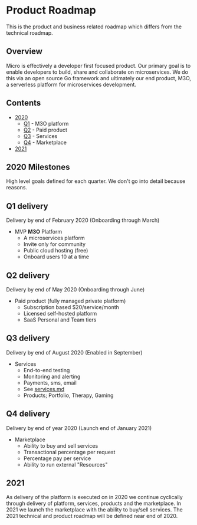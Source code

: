 # Product Roadmap

This is the product and business related roadmap which differs from the technical roadmap.

## Overview

Micro is effectively a developer first focused product. Our primary goal is to enable developers 
to build, share and collaborate on microservices. We do this via an open source Go framework 
and ultimately our end product, M3O, a serverless platform for microservices development.

## Contents

- [2020](#2020-milestones)
  * [Q1](#q1-delivery) - M3O platform
  * [Q2](#q2-delivery) - Paid product
  * [Q3](#q3-delivery) - Services
  * [Q4](#q4-delivery) - Marketplace
- [2021](#2021)

## 2020 Milestones

High level goals defined for each quarter. We don't go into detail because reasons.

## Q1 delivery

Delivery by end of February 2020 (Onboarding through March)

- MVP **M3O** Platform
  * A microservices platform
  * Invite only for community
  * Public cloud hosting (free)
  * Onboard users 10 at a time

## Q2 delivery

Delivery by end of May 2020 (Onboarding through June)

- Paid product (fully managed private platform)
  * Subscription based $20/service/month
  * Licensed self-hosted platform
  * SaaS Personal and Team tiers

## Q3 delivery

Delivery by end of August 2020 (Enabled in September)

- Services
  * End-to-end testing
  * Monitoring and alerting
  * Payments, sms, email
  * See [services.md](https://github.com/micro/development/blob/master/design/services.md)
  * Products; Portfolio, Therapy, Gaming

## Q4 delivery

Delivery by end of year 2020 (Launch end of January 2021)

- Marketplace
  * Ability to buy and sell services
  * Transactional percentage per request
  * Percentage pay per service
  * Ability to run external "Resources"

## 2021

As delivery of the platform is executed on in 2020 we continue cyclically through delivery of platform, services, products and the marketplace. 
In 2021 we launch the marketplace with the ability to buy/sell services. The 2021 technical and product roadmap will be defined near end of 2020.
